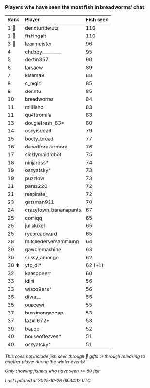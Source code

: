 ### Players who have seen the most fish in breadworms' chat

| Rank  | Player                | Fish seen |
|:------|:----------------------|:----------|
| 1 🥇  | derinturitierutz      | 110       |
| 1 🥇  | fishingalt            | 110       |
| 3 🥉  | leanmeister           | 96        |
| 4     | chubby_________       | 95        |
| 5     | destin357             | 90        |
| 6     | larvaew               | 89        |
| 7     | kishma9               | 88        |
| 8     | c_mgirl               | 85        |
| 8     | derintu               | 85        |
| 10    | breadworms            | 84        |
| 11    | miiiiisho             | 83        |
| 11    | qu4ttromila           | 83        |
| 13    | dougiefresh_83*       | 80        |
| 14    | osnyisdead            | 79        |
| 15    | booty_bread           | 77        |
| 16    | dazedforevermore      | 76        |
| 17    | sicklymaidrobot       | 75        |
| 18    | ninjaross*            | 74        |
| 19    | osnyatsky*            | 73        |
| 19    | puzzlow               | 73        |
| 21    | paras220              | 72        |
| 21    | respirate_            | 72        |
| 23    | gstaman911            | 70        |
| 24    | crazytown_bananapants | 67        |
| 25    | comiqq                | 65        |
| 25    | julialuxel            | 65        |
| 25    | ryebreadward          | 65        |
| 28    | mitgliederversammlung | 64        |
| 29    | gawblemachine         | 63        |
| 30    | sussy_amonge          | 62        |
| 30 ⬆  | ytp_dl*               | 62 (+1)   |
| 32    | kaasppeerr            | 60        |
| 33    | idini                 | 56        |
| 33    | wisco9ers*            | 56        |
| 35    | divra__               | 55        |
| 35    | ouacewi               | 55        |
| 37    | bussinongnocap        | 53        |
| 37    | lazuli672*            | 53        |
| 39    | bapqo                 | 52        |
| 40    | houseofleaves*        | 51        |
| 40    | osnyatsky*            | 51        |

_This does not include fish seen through 🎁 gifts or through releasing to another player during the winter events!_

_Only showing fishers who have seen >= 50 fish_

_Last updated at 2025-10-26 09:34:12 UTC_